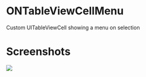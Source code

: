 ONTableViewCellMenu
===================

Custom UITableViewCell showing a menu on selection

Screenshots
===================
<img src="http://g30.img-up.net/iOSSimulat64ff.png" />
